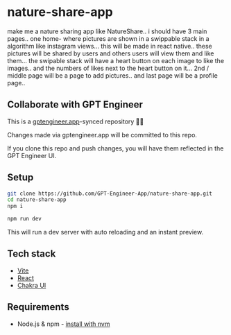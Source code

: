 # nature-share-app

make me a nature sharing app like NatureShare.. i should have 3 main pages.. one home- where pictures are shown in a swippable stack in a algorithm like instagram views... this will be made in react native.. these pictures will be shared by users and others users will view them and like them... the swipable stack will have a heart button on each image to like the images.. and  the numbers of likes next to the heart button on it... 2nd / middle page will be a page to add pictures.. and last page will be a profile page.. 

## Collaborate with GPT Engineer

This is a [gptengineer.app](https://gptengineer.app)-synced repository 🌟🤖

Changes made via gptengineer.app will be committed to this repo.

If you clone this repo and push changes, you will have them reflected in the GPT Engineer UI.

## Setup

```sh
git clone https://github.com/GPT-Engineer-App/nature-share-app.git
cd nature-share-app
npm i
```

```sh
npm run dev
```

This will run a dev server with auto reloading and an instant preview.

## Tech stack

- [Vite](https://vitejs.dev/)
- [React](https://react.dev/)
- [Chakra UI](https://chakra-ui.com/)

## Requirements

- Node.js & npm - [install with nvm](https://github.com/nvm-sh/nvm#installing-and-updating)
